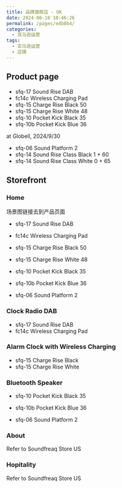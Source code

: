 ```yaml
---
title: 品牌旗舰店 - UK
date: 2024-06-18 10:46:26
permalink: /pages/edb0b4/
categories: 
  - 亚马逊运营
tags: 
  - 亚马逊运营
  - 店铺
---
```


## Product page

- sfq-17 Sound Rise DAB
- fc14c Wireless Charging Pad
- sfq-15 Charge Rise Black 50
- sfq-15 Charge Rise White 48
- sfq-10 Pocket Kick Black 35
- sfq-10b Pocket Kick Blue 36

at Globell, 2024/9/30

- sfq-06 Sound Platform 2
- sfq-14 Sound Rise Class Black 1 + 60
- sfq-14 Sound Rise Class White 0 + 65

## Storefront

### Home

场景图链接去到产品页面

- sfq-17 Sound Rise DAB
- fc14c Wireless Charging Pad

- sfq-15 Charge Rise Black 50
- sfq-15 Charge Rise White 48

- sfq-10 Pocket Kick Black 35
- sfq-10b Pocket Kick Blue 36

- sfq-06 Sound Platform 2

### Clock Radio DAB

- sfq-17 Sound Rise DAB
- fc14c Wireless Charging Pad

### Alarm Clock with Wireless Charging

- sfq-15 Charge Rise Black
- sfq-15 Charge Rise White

### Bluetooth Speaker

- sfq-10 Pocket Kick Black 35
- sfq-10b Pocket Kick Blue 36

- sfq-06 Sound Platform 2

### About

Refer to Soundfreaq Store US

### Hopitality

Refer to Soundfreaq Store US
